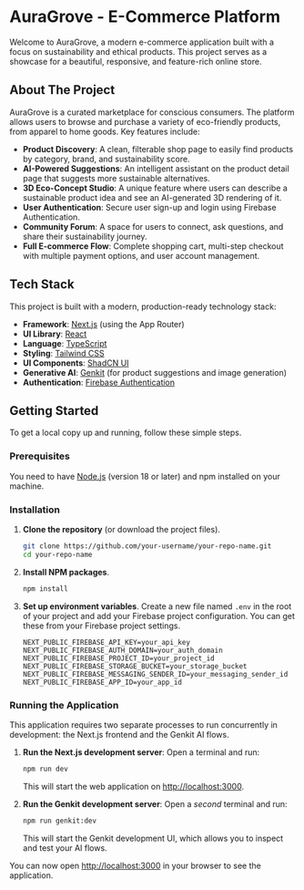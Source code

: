 # AuraGrove - E-Commerce Platform

Welcome to AuraGrove, a modern e-commerce application built with a focus on sustainability and ethical products. This project serves as a showcase for a beautiful, responsive, and feature-rich online store.

## About The Project

AuraGrove is a curated marketplace for conscious consumers. The platform allows users to browse and purchase a variety of eco-friendly products, from apparel to home goods. Key features include:

- **Product Discovery**: A clean, filterable shop page to easily find products by category, brand, and sustainability score.
- **AI-Powered Suggestions**: An intelligent assistant on the product detail page that suggests more sustainable alternatives.
- **3D Eco-Concept Studio**: A unique feature where users can describe a sustainable product idea and see an AI-generated 3D rendering of it.
- **User Authentication**: Secure user sign-up and login using Firebase Authentication.
- **Community Forum**: A space for users to connect, ask questions, and share their sustainability journey.
- **Full E-commerce Flow**: Complete shopping cart, multi-step checkout with multiple payment options, and user account management.

## Tech Stack

This project is built with a modern, production-ready technology stack:

- **Framework**: [Next.js](https://nextjs.org/) (using the App Router)
- **UI Library**: [React](https://react.dev/)
- **Language**: [TypeScript](https://www.typescriptlang.org/)
- **Styling**: [Tailwind CSS](https://tailwindcss.com/)
- **UI Components**: [ShadCN UI](https://ui.shadcn.com/)
- **Generative AI**: [Genkit](https://firebase.google.com/docs/genkit) (for product suggestions and image generation)
- **Authentication**: [Firebase Authentication](https://firebase.google.com/docs/auth)

## Getting Started

To get a local copy up and running, follow these simple steps.

### Prerequisites

You need to have [Node.js](https://nodejs.org/en) (version 18 or later) and npm installed on your machine.

### Installation

1.  **Clone the repository** (or download the project files).
    ```sh
    git clone https://github.com/your-username/your-repo-name.git
    cd your-repo-name
    ```

2.  **Install NPM packages**.
    ```sh
    npm install
    ```

3.  **Set up environment variables**.
    Create a new file named `.env` in the root of your project and add your Firebase project configuration. You can get these from your Firebase project settings.

    ```
    NEXT_PUBLIC_FIREBASE_API_KEY=your_api_key
    NEXT_PUBLIC_FIREBASE_AUTH_DOMAIN=your_auth_domain
    NEXT_PUBLIC_FIREBASE_PROJECT_ID=your_project_id
    NEXT_PUBLIC_FIREBASE_STORAGE_BUCKET=your_storage_bucket
    NEXT_PUBLIC_FIREBASE_MESSAGING_SENDER_ID=your_messaging_sender_id
    NEXT_PUBLIC_FIREBASE_APP_ID=your_app_id
    ```

### Running the Application

This application requires two separate processes to run concurrently in development: the Next.js frontend and the Genkit AI flows.

1.  **Run the Next.js development server**:
    Open a terminal and run:
    ```sh
    npm run dev
    ```
    This will start the web application on [http://localhost:3000](http://localhost:3000).

2.  **Run the Genkit development server**:
    Open a *second* terminal and run:
    ```sh
    npm run genkit:dev
    ```
    This will start the Genkit development UI, which allows you to inspect and test your AI flows.

You can now open [http://localhost:3000](http://localhost:3000) in your browser to see the application.
